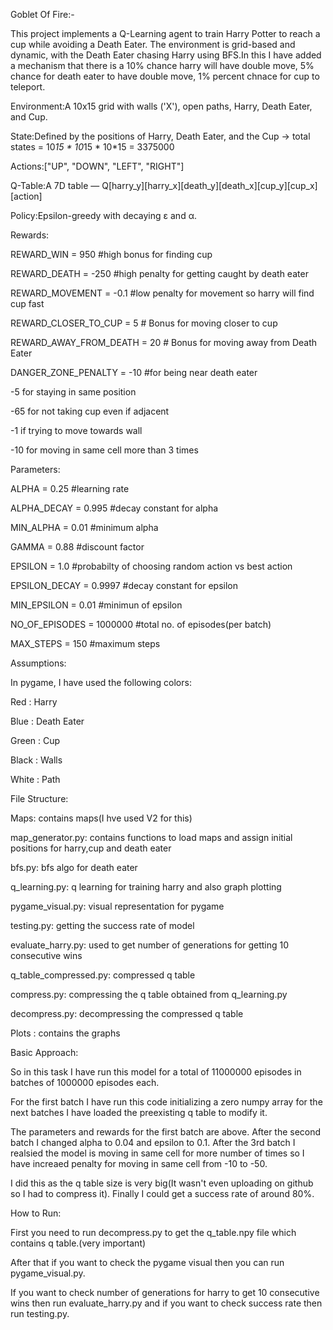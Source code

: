 Goblet Of Fire:-

This project implements a Q-Learning agent to train Harry Potter to reach a cup while avoiding a Death Eater. The environment is grid-based and dynamic, with the Death Eater chasing Harry using BFS.In this I have added a mechanism that there is a 10% chance harry will have double move, 5% chance for death eater to have double move, 1% percent chnace for cup to teleport.


Environment:A 10x15 grid with walls ('X'), open paths, Harry, Death Eater, and Cup.


State:Defined by the positions of Harry, Death Eater, and the Cup → total states = 10*15 * 10*15 * 10*15 = 3375000


Actions:["UP", "DOWN", "LEFT", "RIGHT"]


Q-Table:A 7D table — Q[harry_y][harry_x][death_y][death_x][cup_y][cup_x][action]


Policy:Epsilon-greedy with decaying ε and α.


Rewards:

REWARD_WIN = 950 #high bonus for finding cup

REWARD_DEATH = -250 #high penalty for getting caught by death eater

REWARD_MOVEMENT = -0.1  #low penalty for movement so harry will find cup fast

REWARD_CLOSER_TO_CUP = 5  # Bonus for moving closer to cup

REWARD_AWAY_FROM_DEATH = 20  # Bonus for moving away from Death Eater

DANGER_ZONE_PENALTY = -10  #for being near death eater

-5 for staying in same position

-65 for not taking cup even if adjacent

-1 if trying to move towards wall

-10 for moving in same cell more than 3 times


Parameters:

ALPHA = 0.25 #learning rate

ALPHA_DECAY = 0.995 #decay constant for alpha

MIN_ALPHA = 0.01 #minimum alpha

GAMMA = 0.88 #discount factor

EPSILON = 1.0 #probabilty of choosing random action vs best action

EPSILON_DECAY = 0.9997 #decay constant for epsilon

MIN_EPSILON = 0.01 #minimun of epsilon

NO_OF_EPISODES = 1000000 #total no. of episodes(per batch)

MAX_STEPS = 150 #maximum steps


Assumptions:

In pygame, I have used the following colors:

Red : Harry

Blue : Death Eater

Green : Cup

Black : Walls

White : Path

File Structure:

Maps: contains maps(I hve used V2 for this)

map_generator.py: contains functions to load maps and assign initial positions for harry,cup and death eater

bfs.py: bfs algo for death eater

q_learning.py: q learning for training harry and also graph plotting

pygame_visual.py: visual representation for pygame

testing.py: getting the success rate of model 

evaluate_harry.py: used to get number of generations for getting 10 consecutive wins

q_table_compressed.py: compressed q table

compress.py: compressing the q table obtained from q_learning.py

decompress.py: decompressing the compressed q table

Plots : contains the graphs

Basic Approach:

So in this task I have run this model for a total of 11000000 episodes in batches of 1000000 episodes each.

For the first batch I have run this code initializing a zero numpy array for the next batches I have loaded the preexisting q table to modify it.

The parameters and rewards for the first batch are above. After the second batch I changed alpha to 0.04 and epsilon to 0.1. After the 3rd batch I realsied the model is moving in same cell for more number of times so I have increaed penalty for moving in same cell from -10 to -50.

I did this as the q table size is very big(It wasn't even uploading on github so I had to compress it). Finally I could get a success rate of around 80%.


How to Run:

First you need to run decompress.py to get the q_table.npy file which contains q table.(very important)

After that if you want to check the pygame visual then you can run pygame_visual.py.

If you want to check number of generations for harry to get 10 consecutive wins then run evaluate_harry.py and if you want to check success rate then run testing.py.



